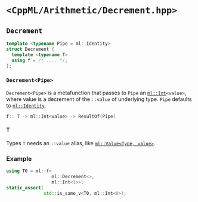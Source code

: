# `<CppML/Arithmetic/Decrement.hpp>`

## `Decrement`

```c++
template <typename Pipe = ml::Identity>
struct Decrement {
  template <typename T>
  using f = /* .... */;
};
```
### `Decrement<Pipe>`

`Decrement<Pipe>` is a metafunction that passes to `Pipe` an [`ml::Int`](../Vocabulary/Value.md)`<value>`, where value is a decrement of the `::value` of underlying type. `Pipe` defaults to [`ml::Identity`](../Functional/Identity.md).

```c++
f:: T -> ml::Int<value> -> ResultOf(Pipe)
```

#### T

Types `T` needs an `::value` alias, like [`ml::Value<Type, value>`](../Vocabulary/Value.md).

### Example

```c++
using T0 = ml::f<
                 ml::Decrement<>,
                 ml::Int<1>>;
static_assert(
              std::is_same_v<T0, ml::Int<0>);
```




